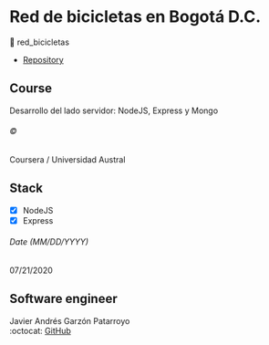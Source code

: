 # Red de bicicletas en Bogotá D.C.
:open_file_folder: red_bicicletas
* [Repository](https://github.com/javierandresgp/training/tree/master/courses/0x10/red_bicicletas)

## Course
Desarrollo del lado servidor: NodeJS, Express y Mongo

###### :copyright:
Coursera  / Universidad Austral

## Stack
* [x] NodeJS
* [X] Express

###### Date (MM/DD/YYYY)
07/21/2020

## Software engineer
Javier Andrés Garzón Patarroyo  
:octocat: [GitHub](https://github.com/javierandresgp/)
